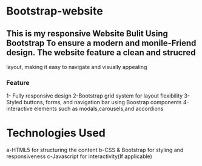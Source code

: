 # Bootstrap-website

## This is  my responsive Website Bulit Using Bootstrap To ensure a modern and monile-Friend design. The website feature a clean and strucred
layout, making it easy to navigate and visually appealing

### Feature
1- Fully responsive design
2-Bootstrap grid system for layout flexibility
3-Styled buttons, forms, and navigation bar using Boostrap components
4-interactive elements such as modals,carousels,and accordions
# Technologies Used
a-HTML5 for structuring the content
b-CSS & Bootstrap for styling and responsiveness
c-Javascript for interactivity(If applicable)

